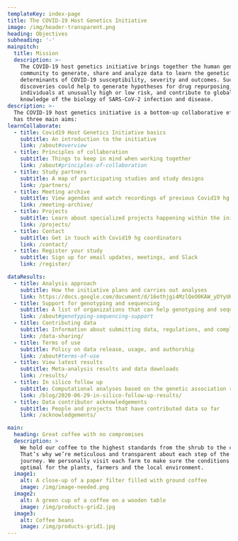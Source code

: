 ```yaml
---
templateKey: index-page
title: The COVID-19 Host Genetics Initiative
image: /img/header-transparent.png
heading: Objectives
subheading: '-'
mainpitch:
  title: Mission
  description: >-
    The COVID-19 host genetics initiative brings together the human genetics
    community to generate, share and analyze data to learn the genetic
    determinants of COVID-19 susceptibility, severity and outcomes. Such
    discoveries could help to generate hypotheses for drug repurposing, identify
    individuals at unusually high or low risk, and contribute to global
    knowledge of the biology of SARS-CoV-2 infection and disease.
description: >-
  The COVID-19 host genetics initiative is a bottom-up collaborative effort that
  has three main aims:
learnCollaborate:
  - title: Covid19 Host Genetics Initiative basics
    subtitle: An introduction to the initiative
    link: /about#overview
  - title: Principles of collaboration
    subtitle: Things to keep in mind when working together
    link: /about#principles-of-collaboration
  - title: Study partners
    subtitle: A map of participating studies and study designs
    link: /partners/
  - title: Meeting archive
    subtitle: View agendas and watch recordings of previous Covid19 hg meetings
    link: /meeting-archive/
  - title: Projects
    subtitle: Learn about specialized projects happening within the initiative
    link: /projects/
  - title: Contact
    subtitle: Get in touch with Covid19 hg coordinators
    link: /contact/
  - title: Register your study
    subtitle: Sign up for email updates, meetings, and Slack
    link: /register/

dataResults:
  - title: Analysis approach
    subtitle: How the initiative plans and carries out analyses
    link: https://docs.google.com/document/d/16ethjgi4MzlQeO0KAW_yDYyUHdB9kKbtfuGW4XYVKQg/edit
  - title: Support for genotyping and sequencing
    subtitle: A list of organizations that can help genotyping and sequencing
    link: /about#genotyping-sequencing-support
  - title: Contributing data
    subtitle: Information about submitting data, regulations, and compliance
    link: /data-sharing/
  - title: Terms of use
    subtitle: Policy on data release, usage, and authorship
    link: /about#terms-of-use
  - title: View latest results
    subtitle: Meta-analysis results and data downloads
    link: /results/
  - title: In silico follow up
    subtitle: Computational analyses based on the genetic association results
    link: /blog/2020-06-29-in-silico-follow-up-results/
  - title: Data contributor acknowledgements
    subtitle: People and projects that have contributed data so far
    link: /acknowledgements/

main:
  heading: Great coffee with no compromises
  description: >
    We hold our coffee to the highest standards from the shrub to the cup.
    That’s why we’re meticulous and transparent about each step of the coffee’s
    journey. We personally visit each farm to make sure the conditions are
    optimal for the plants, farmers and the local environment.
  image1:
    alt: A close-up of a paper filter filled with ground coffee
    image: /img/image-needed.png
  image2:
    alt: A green cup of a coffee on a wooden table
    image: /img/products-grid2.jpg
  image3:
    alt: Coffee beans
    image: /img/products-grid1.jpg
---
```

